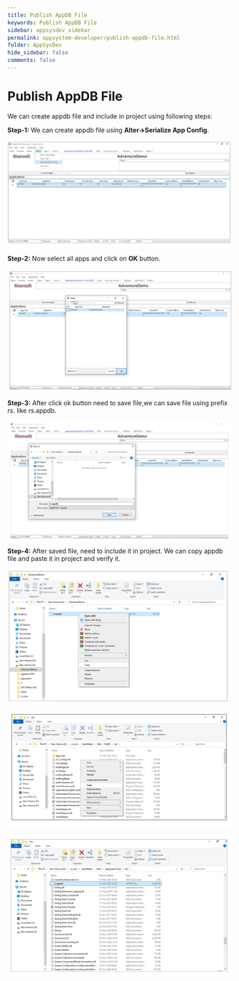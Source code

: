 ```yaml
---
title: Publish AppDB File
keywords: Publish AppDB File
sidebar: appsysdev_sidebar
permalink: appsystem-developer/publish-appdb-file.html
folder: AppSysDev
hide_sidebar: false
comments: false
---
```


# Publish AppDB File

We can create appdb file and include in project using following steps:

**Step-1:** We can create appdb file using **Alter->Serialize App Config**.

![](/images/Serialize-App-Config.png)

**Step-2:** Now select all apps and click on **OK** button.

![](/images/selectappcode.png)

**Step-3:** After click ok button need to save file,we can save file using prefix rs. like rs.appdb.

![](/images/SaveAppdbfile.png)

**Step-4:** After saved file, need to include it in project. We can copy appdb file and paste it in project and verify it.

![](/images/Copy.png)

![](/images/paste.png)

![](/images/done.png)








